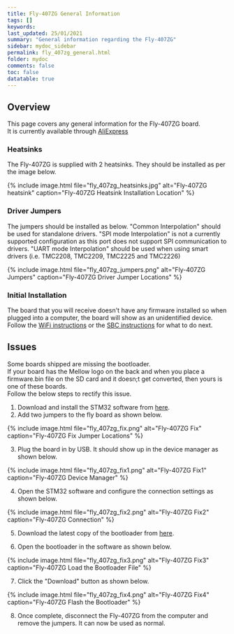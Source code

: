 ```yaml
---
title: Fly-407ZG General Information
tags: []
keywords: 
last_updated: 25/01/2021
summary: "General information regarding the Fly-407ZG"
sidebar: mydoc_sidebar
permalink: fly_407zg_general.html
folder: mydoc
comments: false
toc: false
datatable: true
---
```


## Overview

This page covers any general information for the Fly-407ZG board.  
It is currently available through [AliExpress](https://www.aliexpress.com/item/4000609195834.html)

### Heatsinks

The Fly-407ZG is supplied with 2 heatsinks. They should be installed as per the image below.

{% include image.html file="fly_407zg_heatsinks.jpg" alt="Fly-407ZG heatsink" caption="Fly-407ZG Heatsink Installation Location" %}

### Driver Jumpers

The jumpers should be installed as below. "Common Interpolation" should be used for standalone drivers. "SPI mode Interpolation" is not a currently supported configuration as this port does not support SPI communication to drivers. "UART mode Interpolation" should be used when using smart drivers (i.e. TMC2208, TMC2209, TMC2225 and TMC2226)

{% include image.html file="fly_407zg_jumpers.png" alt="Fly-407ZG Jumpers" caption="Fly-407ZG Driver Jumper Locations" %}

### Initial Installation

The board that you will receive doesn't have any firmware installed so when plugged into a computer, the board will show as an unidentified device.
Follow the [WiFi instructions](fly_407zg_connected_wifi.html) or the [SBC instructions](fly_407zg_connected_sbc.html) for what to do next.

## Issues

Some boards shipped are missing the bootloader.  
If your board has the Mellow logo on the back and when you place a firmware.bin file on the SD card and it doesn;t get converted, then yours is one of these boards.  
Follow the below steps to rectify this issue.  

1. Download and install the STM32 software from [here](https://www.stmicroelectronics.com.cn/content/st_com/en/products/development-tools/software-development-tools/stm32-software-development-tools/stm32-programmers/stm32cubeprog.html).  
2. Add two jumpers to the fly board as shown below.

{% include image.html file="fly_407zg_fix.png" alt="Fly-407ZG Fix" caption="Fly-407ZG Fix Jumper Locations" %}

3. Plug the board in by USB. It should show up in the device manager as shown below.

{% include image.html file="fly_407zg_fix1.png" alt="Fly-407ZG Fix1" caption="Fly-407ZG Device Manager" %}

4. Open the STM32 software and configure the connection settings as shown below.  

{% include image.html file="fly_407zg_fix2.png" alt="Fly-407ZG Fix2" caption="Fly-407ZG Connection" %}

5. Download the latest copy of the bootloader from [here](https://github.com/FLYmaker/f407bootloader/releases/).  

6. Open the bootloader in the software as shown below.  

{% include image.html file="fly_407zg_fix3.png" alt="Fly-407ZG Fix3" caption="Fly-407ZG Load the Bootloader File" %}

7. Click the "Download" button as shown below.  

{% include image.html file="fly_407zg_fix4.png" alt="Fly-407ZG Fix4" caption="Fly-407ZG Flash the Bootloader" %}

8. Once complete, disconnect the Fly-407ZG from the computer and remove the jumpers. It can now be used as normal.  